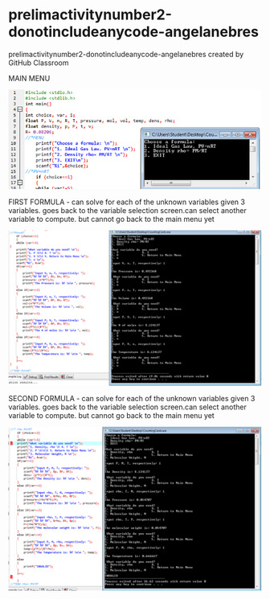 # prelimactivitynumber2-donotincludeanycode-angelanebres
prelimactivitynumber2-donotincludeanycode-angelanebres created by GitHub Classroom

MAIN MENU

![](s3.PNG)

FIRST FORMULA - can solve for each of the unknown variables given 3 variables. goes back to the variable selection screen.can select 
another variable to compute. but cannot go back to the main menu yet

![](s1.PNG)

SECOND FORMULA - can solve for each of the unknown variables given 3 variables. goes back to the variable selection screen.can select 
another variable to compute. but cannot go back to the main menu yet

![](s2.PNG)
